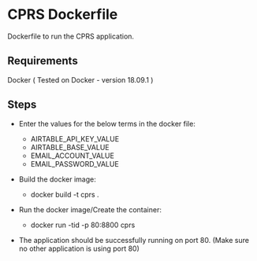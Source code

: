 # CPRS Dockerfile

Dockerfile to run the CPRS application.

## Requirements

Docker ( Tested on Docker - version 18.09.1 )

## Steps

* Enter the values for the below terms in the docker file:
  * AIRTABLE_API_KEY_VALUE
  * AIRTABLE_BASE_VALUE
  * EMAIL_ACCOUNT_VALUE
  * EMAIL_PASSWORD_VALUE

* Build the docker image:
  * docker build -t cprs .

* Run the docker image/Create the container:
  * docker run -tid -p 80:8800 cprs
  
* The application should be successfully running on port 80. (Make sure no other application is using port 80)
